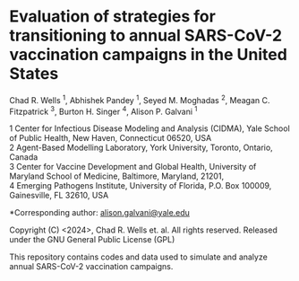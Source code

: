 # Evaluation of strategies for transitioning to annual SARS-CoV-2 vaccination campaigns in the United States
Chad R. Wells <sup>1</sup>, Abhishek Pandey <sup>1</sup>, Seyed M. Moghadas <sup>2</sup>, Meagan C. Fitzpatrick <sup>3</sup>, Burton H. Singer <sup>4</sup>, Alison P. Galvani <sup>1</sup>


1 Center for Infectious Disease Modeling and Analysis (CIDMA), Yale School of Public Health, New Haven, Connecticut 06520, USA <br /> 
2 Agent-Based Modelling Laboratory, York University, Toronto, Ontario, Canada <br /> 
3 Center for Vaccine Development and Global Health, University of Maryland School of Medicine, Baltimore, Maryland, 21201, <br /> 
4 Emerging Pathogens Institute, University of Florida, P.O. Box 100009, Gainesville, FL 32610, USA <br /> 

*Corresponding author: alison.galvani@yale.edu

Copyright (C) <2024>, Chad R. Wells et. al. All rights reserved. Released under the GNU General Public License (GPL)

This repository contains codes and data used to simulate and analyze annual SARS-CoV-2 vaccination campaigns.

